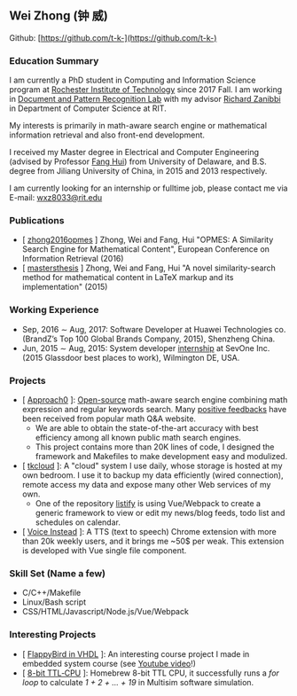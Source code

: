 ## Wei Zhong (钟 威)
Github: [https://github.com/t-k-](https://github.com/t-k-)

### Education Summary 
I am currently a PhD student in Computing and Information Science program at [Rochester Institute of Technology](https://www.rit.edu) since 2017 Fall.
I am working in [Document and Pattern Recognition Lab](https://www.cs.rit.edu/~dprl/) with my advisor [Richard Zanibbi](https://www.cs.rit.edu/~rlaz/) in Department of Computer Science at RIT.

My interests is primarily in math-aware search engine or mathematical information retrieval and also front-end development.

I received my Master degree in Electrical and Computer Engineering (advised by Professor [Fang Hui](https://www.eecis.udel.edu/~hfang/)) from University of Delaware,
and B.S. degree from Jiliang University of China, in 2015 and 2013 respectively.

I am currently looking for an internship or fulltime job, please contact me via E-mail: wxz8033@rit.edu

### Publications
* \[ [zhong2016opmes](https://link.springer.com/chapter/10.1007/978-3-319-30671-1_79) \] Zhong, Wei and Fang, Hui "OPMES: A Similarity Search Engine for Mathematical Content", European Conference on Information Retrieval (2016)
* \[ [mastersthesis](http://udspace.udel.edu/handle/19716/17656) \] Zhong, Wei and Fang, Hui "A novel similarity-search method for mathematical content in LaTeX markup and its implementation" (2015)

### Working Experience
* Sep, 2016 ∼ Aug, 2017: Software Developer at Huawei Technologies co. (BrandZ’s Top 100 Global Brands Company, 2015), Shenzheng China.
* Jun, 2015 ∼ Aug, 2015: System developer [internship](https://www.glassdoor.com/Photos/SevOne-Office-Photos-E445891_P5.htm) at SevOne Inc. (2015 Glassdoor best places to work), Wilmington DE, USA.

### Projects
* \[ [Approach0](https://approach0.xyz/demo/) \]: [Open-source](https://github.com/approach0) math-aware search engine combining math expression and regular keywords search. Many [positive feedbacks](https://math.meta.stackexchange.com/questions/24978/announcing-a-third-party-search-engine-for-math-stackexchange) have been received from popular math Q&A website.
	* We are able to obtain the state-of-the-art accuracy with best efficiency among all known public math search engines.
	* This project contains more than 20K lines of code, I designed the framework and Makefiles to make development easy and modulized.
* \[ [tkcloud](https://github.com/t-k-cloud) \]: A "cloud" system I use daily, whose storage is hosted at my own bedroom. I use it to backup my data efficiently (wired connection), remote access my data and expose many other Web services of my own.
	* One of the repository [listify](https://github.com/t-k-cloud/listify) is using Vue/Webpack to create a generic framework to view or edit my news/blog feeds, todo list and schedules on calendar.
* \[ [Voice Instead](https://chrome.google.com/webstore/detail/voice-instead/kphdioekpiaekpmlkhpaicehepbkccbf) \]: A TTS (text to speech) Chrome extension with more than 20k weekly users, and it brings me ~50$ per weak. This extension is developed with Vue single file component.

### Skill Set (Name a few)
* C/C++/Makefile
* Linux/Bash script
* CSS/HTML/Javascript/Node.js/Vue/Webpack

### Interesting Projects
* \[ [FlappyBird in VHDL](https://github.com/t-k-/vhdl_flappybird) \]: An interesting course project I made in embedded system course (see [Youtube video](https://www.youtube.com/watch?v=Jn5G29TR8y4)!)
* \[ [8-bit TTL‑CPU](https://approach0.xyz/tkblog/entry.php?id=761) \]: Homebrew 8-bit TTL CPU, it successfully runs a *for loop* to calculate *1 + 2 + ... + 19* in Multisim software simulation.
